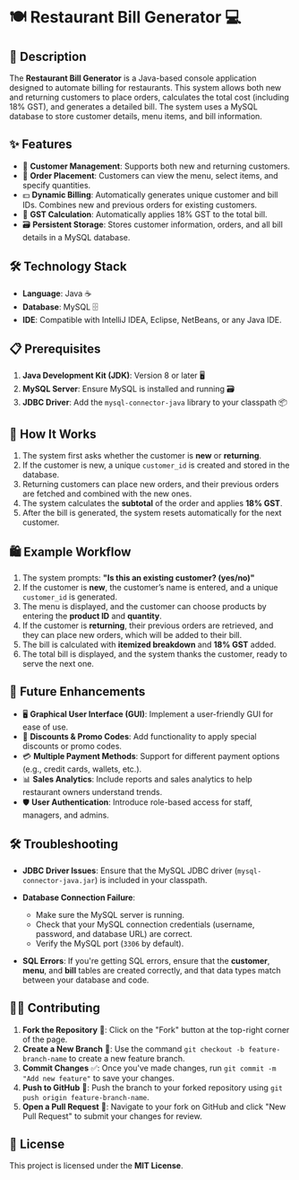 # 🍽️ Restaurant Bill Generator 💻

## 📖 Description

The **Restaurant Bill Generator** is a Java-based console application designed to automate billing for restaurants. This system allows both new and returning customers to place orders, calculates the total cost (including 18% GST), and generates a detailed bill. The system uses a MySQL database to store customer details, menu items, and bill information.

## ✨ Features

- 👥 **Customer Management**: Supports both new and returning customers.
- 📝 **Order Placement**: Customers can view the menu, select items, and specify quantities.
- 💵 **Dynamic Billing**: Automatically generates unique customer and bill IDs. Combines new and previous orders for existing customers.
- 🧾 **GST Calculation**: Automatically applies 18% GST to the total bill.
- 🗃️ **Persistent Storage**: Stores customer information, orders, and all bill details in a MySQL database.

## 🛠️ Technology Stack

- **Language**: Java ☕
- **Database**: MySQL 🗄️
- **IDE**: Compatible with IntelliJ IDEA, Eclipse, NetBeans, or any Java IDE.

## 📋 Prerequisites

1. **Java Development Kit (JDK)**: Version 8 or later 🖥️
2. **MySQL Server**: Ensure MySQL is installed and running 🗃️
3. **JDBC Driver**: Add the `mysql-connector-java` library to your classpath 📦

## 🎯 How It Works

1. The system first asks whether the customer is **new** or **returning**.
2. If the customer is new, a unique `customer_id` is created and stored in the database.
3. Returning customers can place new orders, and their previous orders are fetched and combined with the new ones.
4. The system calculates the **subtotal** of the order and applies **18% GST**.
5. After the bill is generated, the system resets automatically for the next customer.

## 🛍️ Example Workflow

1. The system prompts: **"Is this an existing customer? (yes/no)"**
2. If the customer is **new**, the customer’s name is entered, and a unique `customer_id` is generated.
3. The menu is displayed, and the customer can choose products by entering the **product ID** and **quantity**.
4. If the customer is **returning**, their previous orders are retrieved, and they can place new orders, which will be added to their bill.
5. The bill is calculated with **itemized breakdown** and **18% GST** added.
6. The total bill is displayed, and the system thanks the customer, ready to serve the next one.

## 🔮 Future Enhancements

- 🖥️ **Graphical User Interface (GUI)**: Implement a user-friendly GUI for ease of use.
- 🎁 **Discounts & Promo Codes**: Add functionality to apply special discounts or promo codes.
- 💳 **Multiple Payment Methods**: Support for different payment options (e.g., credit cards, wallets, etc.).
- 📊 **Sales Analytics**: Include reports and sales analytics to help restaurant owners understand trends.
- 🛡️ **User Authentication**: Introduce role-based access for staff, managers, and admins.

## 🛠️ Troubleshooting

- **JDBC Driver Issues**: Ensure that the MySQL JDBC driver (`mysql-connector-java.jar`) is included in your classpath.
- **Database Connection Failure**:
    - Make sure the MySQL server is running.
    - Check that your MySQL connection credentials (username, password, and database URL) are correct.
    - Verify the MySQL port (`3306` by default).

- **SQL Errors**: If you're getting SQL errors, ensure that the **customer**, **menu**, and **bill** tables are created correctly, and that data types match between your database and code.

## 👨‍💻 Contributing

1. **Fork the Repository** 🍴: Click on the "Fork" button at the top-right corner of the page.
2. **Create a New Branch** 🌱: Use the command `git checkout -b feature-branch-name` to create a new feature branch.
3. **Commit Changes** ✅: Once you've made changes, run `git commit -m "Add new feature"` to save your changes.
4. **Push to GitHub** 🚀: Push the branch to your forked repository using `git push origin feature-branch-name`.
5. **Open a Pull Request** 📝: Navigate to your fork on GitHub and click "New Pull Request" to submit your changes for review.

## 📄 License

This project is licensed under the **MIT License**.
